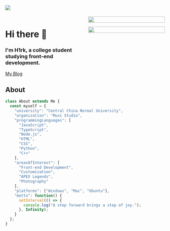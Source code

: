 ![](https://komarev.com/ghpvc/?username=hiiiroko&label=Profile%20Visits&color=blue&style=for-the-badge)

<div style="display: flex; justify-content: space-between; align-items: flex-start; margin-top: 20px;">

  <div style="width: 50%; padding-right: 20px;">
    <h1>Hi there 🥳</h1>
    <h3>I'm H1rk, a college student studying front-end development.</h3>
    <a href="https://hiiiroko.github.io/">My Blog</a>
  </div>

  <div style="width: 50%; display: flex; flex-direction: column; align-items: center;">
    <img 
      style="width: 100%; height: auto; margin-bottom: 12px;" 
      src="https://github-readme-stats.vercel.app/api?username=hiiiroko&show_icons=true&hide_border=true&theme=tokyonight&card_width=440" 
    />
    <img 
      style="width: 100%; height: auto;" 
      src="https://github-readme-stats.vercel.app/api/top-langs/?username=hiiiroko&layout=compact&card_width=440&hide_border=true&theme=tokyonight&langs_count=6" 
    />
  </div>

</div>

## About

```javascript
class About extends Me {
  const myself = {
    "university": "Central China Normal University",
    "organization": "Muxi Studio",
    "programmingLanguages": [
      "JavaScript", 
      "TypeScript", 
      "Node.js", 
      "HTML", 
      "CSS", 
      "Python", 
      "C++"
    ],
    "areasOfInterest": [
      "Front-end Development", 
      "Customization",  
      "APEX Legends", 
      "Photography"
    ],
    "platforms": ["Windows", "Mac", "Ubuntu"],
    "motto": function() {
      setInterval(() => {
        console.log("A step forward brings a step of joy.");
      }, Infinity);
    }
  };
}

